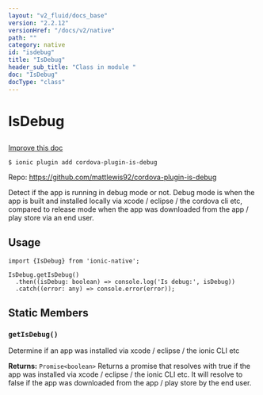 ```yaml
---
layout: "v2_fluid/docs_base"
version: "2.2.12"
versionHref: "/docs/v2/native"
path: ""
category: native
id: "isdebug"
title: "IsDebug"
header_sub_title: "Class in module "
doc: "IsDebug"
docType: "class"
---
```








<h1 class="api-title">
  
  IsDebug
  

  

  

</h1>

<a class="improve-v2-docs" href="http://github.com/driftyco/ionic-native/edit/master/src/plugins/is-debug.ts#L0">
  Improve this doc
</a>



<!-- decorators -->


<pre><code>$ ionic plugin add cordova-plugin-is-debug</code></pre>
<p>Repo:
  <a href="https://github.com/mattlewis92/cordova-plugin-is-debug">
    https://github.com/mattlewis92/cordova-plugin-is-debug
  </a>
</p>

<!-- description -->

<p>Detect if the app is running in debug mode or not.
Debug mode is when the app is built and installed locally via xcode / eclipse / the cordova cli etc, compared to release mode when the app was downloaded from the app / play store via an end user.</p>



<!-- @usage tag -->

<h2>Usage</h2>

<pre><code>import {IsDebug} from &#39;ionic-native&#39;;

IsDebug.getIsDebug()
  .then((isDebug: boolean) =&gt; console.log(&#39;Is debug:&#39;, isDebug))
  .catch((error: any) =&gt; console.error(error));
</code></pre>




<!-- @property tags -->


<h2>Static Members</h2>

<div id="getIsDebug"></div>
<h3><code>getIsDebug()</code>
  
</h3>


Determine if an app was installed via xcode / eclipse / the ionic CLI etc






<div class="return-value" markdown="1">
  <i class="icon ion-arrow-return-left"></i>
  <b>Returns:</b> 
<code>Promise&lt;boolean&gt;</code> Returns a promise that resolves with true if the app was installed via xcode / eclipse / the ionic CLI etc. It will resolve to false if the app was downloaded from the app / play store by the end user.
</div>




<!-- methods on the class -->



<!-- other classes -->

<!-- end other classes -->

<!-- interfaces -->

<!-- end interfaces -->

<!-- related link --><!-- end content block -->


<!-- end body block -->

